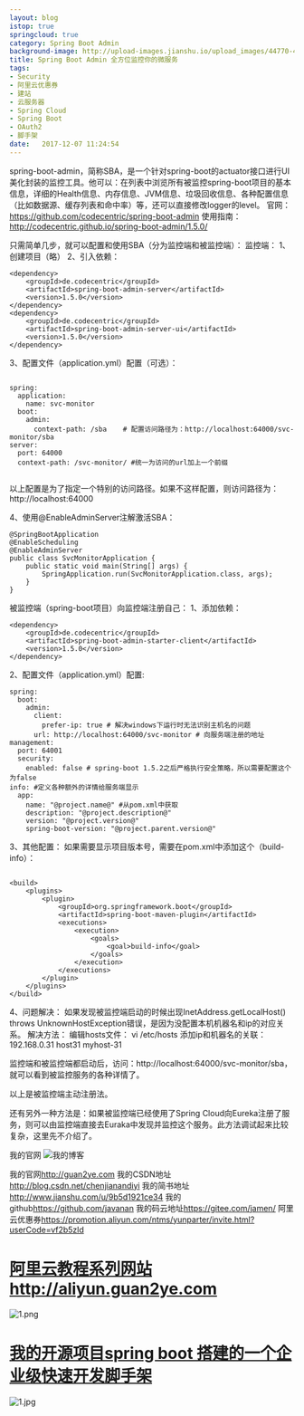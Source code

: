 ```yaml
---
layout: blog
istop: true
springcloud: true
category: Spring Boot Admin
background-image: http://upload-images.jianshu.io/upload_images/44770-415b947617b5b89f.png?imageMogr2/auto-orient/strip%7CimageView2/2/w/700
title: Spring Boot Admin 全方位监控你的微服务
tags:
- Security
- 阿里云优惠券
- 建站
- 云服务器
- Spring Cloud
- Spring Boot
- OAuth2
- 脚手架
date:   2017-12-07 11:24:54
---
```



spring-boot-admin，简称SBA，是一个针对spring-boot的actuator接口进行UI美化封装的监控工具。他可以：在列表中浏览所有被监控spring-boot项目的基本信息，详细的Health信息、内存信息、JVM信息、垃圾回收信息、各种配置信息（比如数据源、缓存列表和命中率）等，还可以直接修改logger的level。
官网：https://github.com/codecentric/spring-boot-admin
使用指南：http://codecentric.github.io/spring-boot-admin/1.5.0/

只需简单几步，就可以配置和使用SBA（分为监控端和被监控端）：
监控端：
1、创建项目（略）
2、引入依赖：

```
<dependency>
    <groupId>de.codecentric</groupId>
    <artifactId>spring-boot-admin-server</artifactId>
    <version>1.5.0</version>
</dependency>
<dependency>
    <groupId>de.codecentric</groupId>
    <artifactId>spring-boot-admin-server-ui</artifactId>
    <version>1.5.0</version>
</dependency>

```

3、配置文件（application.yml）配置（可选）：

```

spring:
  application:
    name: svc-monitor
  boot:
    admin:
      context-path: /sba    # 配置访问路径为：http://localhost:64000/svc-monitor/sba
server:
  port: 64000
  context-path: /svc-monitor/ #统一为访问的url加上一个前缀


```


以上配置是为了指定一个特别的访问路径。如果不这样配置，则访问路径为：http://localhost:64000

4、使用@EnableAdminServer注解激活SBA：

```
@SpringBootApplication
@EnableScheduling
@EnableAdminServer
public class SvcMonitorApplication {
    public static void main(String[] args) {
        SpringApplication.run(SvcMonitorApplication.class, args);
    }
}

```

被监控端（spring-boot项目）向监控端注册自己：
1、添加依赖：

```
<dependency>
    <groupId>de.codecentric</groupId>
    <artifactId>spring-boot-admin-starter-client</artifactId>
    <version>1.5.0</version>
</dependency>
```

2、配置文件（application.yml）配置:

```
spring:
  boot:
    admin:
      client:
        prefer-ip: true # 解决windows下运行时无法识别主机名的问题
      url: http://localhost:64000/svc-monitor # 向服务端注册的地址
management:
  port: 64001
  security:
    enabled: false # spring-boot 1.5.2之后严格执行安全策略，所以需要配置这个为false
info: #定义各种额外的详情给服务端显示
  app:
    name: "@project.name@" #从pom.xml中获取
    description: "@project.description@"
    version: "@project.version@"
    spring-boot-version: "@project.parent.version@"
```

3、其他配置：
如果需要显示项目版本号，需要在pom.xml中添加这个（build-info）：

```

<build>
    <plugins>
        <plugin>
            <groupId>org.springframework.boot</groupId>
            <artifactId>spring-boot-maven-plugin</artifactId>
            <executions>
                <execution>
                    <goals>
                        <goal>build-info</goal>
                    </goals>
                </execution>
            </executions>
        </plugin>
    </plugins>
</build>

```

4、问题解决：
如果发现被监控端启动的时候出现InetAddress.getLocalHost() throws UnknownHostException错误，是因为没配置本机机器名和ip的对应关系。
解决方法：
编辑hosts文件：
vi /etc/hosts
添加ip和机器名的关联：192.168.0.31 host31 myhost-31

监控端和被监控端都启动后，访问：http://localhost:64000/svc-monitor/sba，就可以看到被监控服务的各种详情了。

以上是被监控端主动注册法。

还有另外一种方法是：如果被监控端已经使用了Spring Cloud向Eureka注册了服务，则可以由监控端直接去Euraka中发现并监控这个服务。此方法调试起来比较复杂，这里先不介绍了。


我的官网
![我的博客](http://upload-images.jianshu.io/upload_images/2830896-69dc8891bfc3cd46.png?imageMogr2/auto-orient/strip%7CimageView2/2/w/1240)

我的官网<http://guan2ye.com>
我的CSDN地址<http://blog.csdn.net/chenjianandiyi>
我的简书地址<http://www.jianshu.com/u/9b5d1921ce34>
我的github<https://github.com/javanan>
我的码云地址<https://gitee.com/jamen/>
阿里云优惠券<https://promotion.aliyun.com/ntms/yunparter/invite.html?userCode=vf2b5zld>
# **[阿里云教程系列网站http://aliyun.guan2ye.com](http://aliyun.guan2ye.com)**
![1.png](http://upload-images.jianshu.io/upload_images/2830896-5b23cf095c19945d.png?imageMogr2/auto-orient/strip%7CimageView2/2/w/1240)
# **[我的开源项目spring boot 搭建的一个企业级快速开发脚手架](https://gitee.com/jamen/slife)**
![1.jpg](http://upload-images.jianshu.io/upload_images/2830896-66de965f818533c5.jpg?imageMogr2/auto-orient/strip%7CimageView2/2/w/1240)

